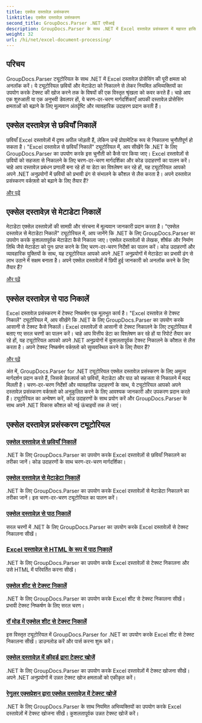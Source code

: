 ```yaml
---
title: एक्सेल दस्तावेज़ प्रसंस्करण
linktitle: एक्सेल दस्तावेज़ प्रसंस्करण
second_title: GroupDocs.Parser .NET एपीआई
description: GroupDocs.Parser के साथ .NET में Excel दस्तावेज़ प्रसंस्करण में महारत हासिल करें। चरण-दर-चरण मार्गदर्शिकाओं के साथ कुशलतापूर्वक चित्र, मेटाडेटा और पाठ निकालना सीखें।
weight: 32
url: /hi/net/excel-document-processing/
---
```

## परिचय

GroupDocs.Parser ट्यूटोरियल के साथ .NET में Excel दस्तावेज़ प्रोसेसिंग की पूरी क्षमता को अनलॉक करें। ये ट्यूटोरियल छवियों और मेटाडेटा को निकालने से लेकर नियमित अभिव्यक्तियों का उपयोग करके टेक्स्ट की खोज करने तक के विषयों की एक विस्तृत श्रृंखला को कवर करते हैं। चाहे आप एक शुरुआती या एक अनुभवी डेवलपर हों, ये चरण-दर-चरण मार्गदर्शिकाएँ आपकी दस्तावेज़ प्रोसेसिंग क्षमताओं को बढ़ाने के लिए मूल्यवान अंतर्दृष्टि और व्यावहारिक उदाहरण प्रदान करती हैं।

## एक्सेल दस्तावेज़ से छवियाँ निकालें

छवियाँ Excel दस्तावेज़ों में दृश्य अपील जोड़ती हैं, लेकिन उन्हें प्रोग्रामेटिक रूप से निकालना चुनौतीपूर्ण हो सकता है। "Excel दस्तावेज़ से छवियाँ निकालें" ट्यूटोरियल में, आप सीखेंगे कि .NET के लिए GroupDocs.Parser का उपयोग करके इस चुनौती को कैसे पार किया जाए। Excel दस्तावेज़ों से छवियों को सहजता से निकालने के लिए चरण-दर-चरण मार्गदर्शिका और कोड उदाहरणों का पालन करें। चाहे आप दस्तावेज़ प्रबंधन प्रणाली बना रहे हों या डेटा का विश्लेषण कर रहे हों, यह ट्यूटोरियल आपको अपने .NET अनुप्रयोगों में छवियों को प्रभावी ढंग से संभालने के कौशल से लैस करता है। अपने दस्तावेज़ प्रसंस्करण वर्कफ़्लो को बढ़ाने के लिए तैयार हैं?

[और पढ़ें](./extract-images-from-excel-document/)

## एक्सेल दस्तावेज़ से मेटाडेटा निकालें

मेटाडेटा एक्सेल दस्तावेज़ों की सामग्री और संरचना में मूल्यवान जानकारी प्रदान करता है। "एक्सेल दस्तावेज़ से मेटाडेटा निकालें" ट्यूटोरियल में, आप जानेंगे कि .NET के लिए GroupDocs.Parser का उपयोग करके कुशलतापूर्वक मेटाडेटा कैसे निकाला जाए। एक्सेल दस्तावेज़ों से लेखक, शीर्षक और निर्माण तिथि जैसे मेटाडेटा को पुनः प्राप्त करने के लिए चरण-दर-चरण निर्देशों का पालन करें। कोड उदाहरणों और व्यावहारिक युक्तियों के साथ, यह ट्यूटोरियल आपको अपने .NET अनुप्रयोगों में मेटाडेटा का प्रभावी ढंग से लाभ उठाने में सक्षम बनाता है। अपने एक्सेल दस्तावेज़ों में छिपी हुई जानकारी को अनलॉक करने के लिए तैयार हैं?

[और पढ़ें](./extract-metadata-from-excel-document/)

## एक्सेल दस्तावेज़ से पाठ निकालें

Excel दस्तावेज़ प्रसंस्करण में टेक्स्ट निष्कर्षण एक मूलभूत कार्य है। "Excel दस्तावेज़ से टेक्स्ट निकालें" ट्यूटोरियल में, आप सीखेंगे कि .NET के लिए GroupDocs.Parser का उपयोग करके आसानी से टेक्स्ट कैसे निकालें। Excel दस्तावेज़ों से आसानी से टेक्स्ट निकालने के लिए ट्यूटोरियल में बताए गए सरल चरणों का पालन करें। चाहे आप वित्तीय डेटा का विश्लेषण कर रहे हों या रिपोर्ट तैयार कर रहे हों, यह ट्यूटोरियल आपको अपने .NET अनुप्रयोगों में कुशलतापूर्वक टेक्स्ट निकालने के कौशल से लैस करता है। अपने टेक्स्ट निष्कर्षण वर्कफ़्लो को सुव्यवस्थित करने के लिए तैयार हैं?

[और पढ़ें](./extract-text-from-excel-document/)

अंत में, GroupDocs.Parser for .NET ट्यूटोरियल एक्सेल दस्तावेज़ प्रसंस्करण के लिए अमूल्य मार्गदर्शन प्रदान करते हैं, जिससे डेवलपर्स को छवियों, मेटाडेटा और पाठ को सहजता से निकालने में मदद मिलती है। चरण-दर-चरण निर्देशों और व्यावहारिक उदाहरणों के साथ, ये ट्यूटोरियल आपको अपने दस्तावेज़ प्रसंस्करण वर्कफ़्लो को अनुकूलित करने के लिए आवश्यक जानकारी और उपकरण प्रदान करते हैं। ट्यूटोरियल का अन्वेषण करें, कोड उदाहरणों के साथ प्रयोग करें और GroupDocs.Parser के साथ अपने .NET विकास कौशल को नई ऊंचाइयों तक ले जाएं।
## एक्सेल दस्तावेज़ प्रसंस्करण ट्यूटोरियल
### [एक्सेल दस्तावेज़ से छवियाँ निकालें](./extract-images-from-excel-document/)
.NET के लिए GroupDocs.Parser का उपयोग करके Excel दस्तावेज़ों से छवियाँ निकालने का तरीका जानें। कोड उदाहरणों के साथ चरण-दर-चरण मार्गदर्शिका।
### [एक्सेल दस्तावेज़ से मेटाडेटा निकालें](./extract-metadata-from-excel-document/)
.NET के लिए GroupDocs.Parser का उपयोग करके Excel दस्तावेज़ों से मेटाडेटा निकालने का तरीका जानें। इस चरण-दर-चरण ट्यूटोरियल का पालन करें।
### [एक्सेल दस्तावेज़ से पाठ निकालें](./extract-text-from-excel-document/)
सरल चरणों में .NET के लिए GroupDocs.Parser का उपयोग करके Excel दस्तावेज़ों से टेक्स्ट निकालना सीखें।
### [Excel दस्तावेज़ से HTML के रूप में पाठ निकालें](./extract-text-from-excel-document-as-html/)
.NET के लिए GroupDocs.Parser का उपयोग करके Excel दस्तावेज़ों से टेक्स्ट निकालना और उसे HTML में परिवर्तित करना सीखें।
### [एक्सेल शीट से टेक्स्ट निकालें](./extract-text-from-excel-sheet/)
.NET के लिए GroupDocs.Parser का उपयोग करके Excel शीट से टेक्स्ट निकालना सीखें। प्रभावी टेक्स्ट निष्कर्षण के लिए सरल चरण।
### [रॉ मोड में एक्सेल शीट से टेक्स्ट निकालें](./extract-text-from-excel-sheet-in-raw-mode/)
इस विस्तृत ट्यूटोरियल में GroupDocs.Parser for .NET का उपयोग करके Excel शीट से टेक्स्ट निकालना सीखें। डाउनलोड करें और पार्स करना शुरू करें।
### [एक्सेल दस्तावेज़ में कीवर्ड द्वारा टेक्स्ट खोजें](./search-text-in-excel-document-by-keyword/)
.NET के लिए GroupDocs.Parser का उपयोग करके Excel दस्तावेज़ों में टेक्स्ट खोजना सीखें। अपने .NET अनुप्रयोगों में उन्नत टेक्स्ट खोज क्षमताओं को एकीकृत करें।
### [रेगुलर एक्सप्रेशन द्वारा एक्सेल दस्तावेज़ में टेक्स्ट खोजें](./search-text-in-excel-document-by-regular-expression/)
.NET के लिए GroupDocs.Parser के साथ नियमित अभिव्यक्तियों का उपयोग करके Excel दस्तावेज़ों में टेक्स्ट खोजना सीखें। कुशलतापूर्वक उन्नत टेक्स्ट खोजें करें।